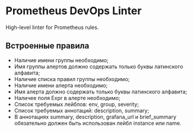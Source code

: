 # Prometheus DevOps Linter

High-level linter for Prometheus rules.

## Встроенные правила

* Наличие имени группы необходимо;
* Имя группы алертов должно содержать только буквы латинского алфавита;
* Наличие списка правил группы необходимо;
* Наличие имени алерта необходимо;
* Имя алерта должно содержать только буквы латинского алфавита;
* Наличее поля Expr в алерте необходимо;
* Список требуемых лейблов: env, group, severity;
* Список требуемых аннотаций: description, summary;
* В аннотациях summary, description, grafana_url и brief_summary обязательно должен быть использован лейбл instance или name.
